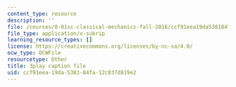 ```yaml
---
content_type: resource
description: ''
file: /courses/8-01sc-classical-mechanics-fall-2016/ccf91eea19da538184fa12c837d819e2_RX88J2e4W0M.vtt
file_type: application/x-subrip
learning_resource_types: []
license: https://creativecommons.org/licenses/by-nc-sa/4.0/
ocw_type: OCWFile
resourcetype: Other
title: 3play caption file
uid: ccf91eea-19da-5381-84fa-12c837d819e2
---
```

